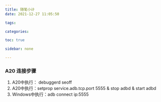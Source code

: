```yaml
---
title: 随笔小计
date: 2021-12-27 11:05:50

tags:

categories:

toc: true

sidebar: none

---
```






### A20 连接步骤

1. A20中执行： debuggerd seoff
2. A20中执行：setprop service.adb.tcp.port 5555 & stop adbd & start adbd
3. Windows中执行：adb connect ip:5555

